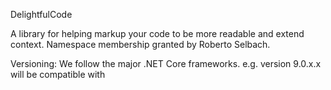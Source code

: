 ﻿DelightfulCode

A library for helping markup your code to be more readable and extend context.
Namespace membership granted by Roberto Selbach.



Versioning:
We follow the major .NET Core frameworks.
e.g. version 9.0.x.x will be compatible with